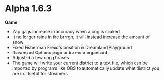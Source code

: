 Alpha 1.6.3
=======
**Game**
- Zap gags increase in accuracy when a cog is soaked
- It no longer rains in the brrrgh, it will instead increase the amount of snow
- Fixed Fisherman Freud's position in Dreamland Playground
- Revamped Options page to be more organized
- Adjusted a few cog phrases
- The game will write your current district to a text file, which can be imported by programs like OBS to automatically update what district you are in. Useful for streamers
